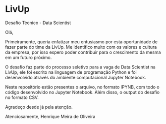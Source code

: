 # LivUp
Desafio Técnico - Data Scientist

Olá,

Primeiramente, queria enfatizar meu entusiasmo por esta oportunidade de fazer parte do time da LivUp. Me identifico muito com os valores e cultura da empresa, por isso espero poder contribuir para o crescimento da mesma em um futuro próximo.  

O desafio faz parte do processo seletivo para a vaga de Data Scientist na LivUp, ele foi escrito na linguagem de programação Python e foi desenvolvido através do ambiente computacional Jupyter Notebook.

Neste repositório estão presentes o arquivo, no formato IPYNB, com todo o código desenvolvido no Jupyter Notebook. Além disso, o output do desafio no formato CSV.

Agradeço desde já pela atenção.

Atenciosamente,
Henrique Meira de Oliveira
